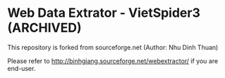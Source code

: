 # Web Data Extrator - VietSpider3 (ARCHIVED)

This repository is forked from sourceforge.net (Author: Nhu Dinh Thuan)

Please refer to http://binhgiang.sourceforge.net/webextractor/ if you are end-user.
